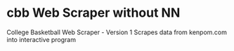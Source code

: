 # cbb Web Scraper without NN
College Basketball Web Scraper - Version 1
Scrapes data from kenpom.com into interactive program
